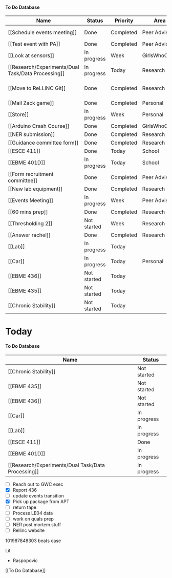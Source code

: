   

  

  

#### To Do Database

|Name|Status|Priority|Area|Relevant Info|
|---|---|---|---|---|
|[[Schedule events meeting]]|Done|Completed|Peer Advising|[https://www.when2meet.com/?17823695-wQwYS](https://www.when2meet.com/?17823695-wQwYS)|
|[[Test event with PA]]|Done|Completed|Peer Advising||
|[[Look at sensors]]|In progress|Week|GirlsWhoCode|[https://docs.google.com/document/d/1WNPG0g2RSOG1jpLIjGWYztJcZjKhduASoSuw5gsw1Wk/edit](https://docs.google.com/document/d/1WNPG0g2RSOG1jpLIjGWYztJcZjKhduASoSuw5gsw1Wk/edit)|
|[[Research/Experiments/Dual Task/Data Processing]]|In progress|Today|Research||
|[[Move to ReLLiNC Git]]|Done|Completed|Research|[https://medium.com/@ayushya/move-directory-from-one-repository-to-another-preserving-git-history-d210fa049d4b](https://medium.com/@ayushya/move-directory-from-one-repository-to-another-preserving-git-history-d210fa049d4b)|
|[[Mail Zack game]]|Done|Completed|Personal||
|[[Store]]|In progress|Week|Personal||
|[[Arduino Crash Course]]|Done|Completed|GirlsWhoCode||
|[[NER submission]]|Done|Completed|Research||
|[[Guidance committee form]]|Done|Completed|Research||
|[[ESCE 411]]|Done|Today|School||
|[[EBME 401D]]|In progress|Today|School||
|[[Form recruitment committee]]|Done|Completed|Peer Advising||
|[[New lab equipment]]|Done|Completed|Research||
|[[Events Meeting]]|In progress|Week|Peer Advising||
|[[60 mins prep]]|Done|Completed|Research||
|[[Thresholding 2]]|Not started|Week|Research||
|[[Answer rachel]]|Done|Completed|Research||
|[[Lab]]|In progress|Today|||
|[[Car]]|In progress|Today|Personal||
|[[EBME 436]]|Not started|Today|||
|[[EBME 435]]|Not started|Today|||
|[[Chronic Stability]]|Not started|Today|||

  
  

  

  

# Today

#### To Do Database

|Name|Status|
|---|---|
|[[Chronic Stability]]|Not started|
|[[EBME 435]]|Not started|
|[[EBME 436]]|Not started|
|[[Car]]|In progress|
|[[Lab]]|In progress|
|[[ESCE 411]]|Done|
|[[EBME 401D]]|In progress|
|[[Research/Experiments/Dual Task/Data Processing]]|In progress|

  
  

- [ ] Reach out to GWC exec
- [x] Report 436
- [ ] update events transition
- [x] Pick up package from APT
- [ ] return tape
- [ ] Process LE04 data
- [ ] work on quals prep
- [ ] NER post mortem stuff
- [ ] Rellinc website

101987848303 beats case

  

  

Lit

- Raspopovic

  

  

[[To Do Database]]